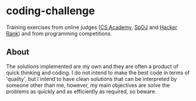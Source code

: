 # coding-challenge
Training exercises from online judges ([CS Academy](https://csacademy.com/), [SpOJ](https://www.spoj.com/) and [Hacker Rank](https://www.hackerrank.com/)) and from programming competitions.

## About
The solutions implemented are my own and they are often a product of quick thinking and coding. I do not intend to make the best code in terms of 'quality', but I intend to have clean solutions that can be interpreted by someone other than me, however, my main objectives are solve the problems as quickly and as efficiently as required, so beware.
